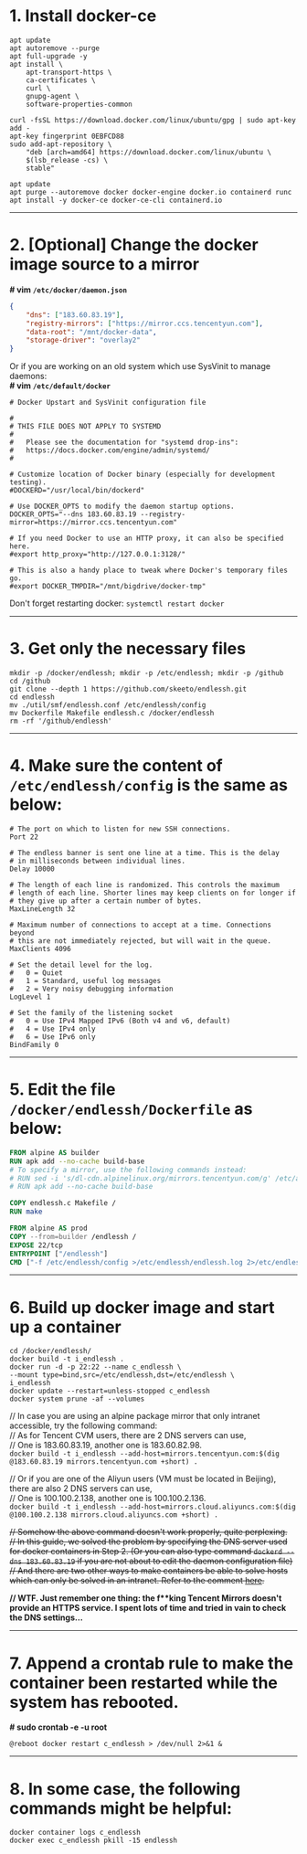 # 1. Install docker-ce
```shell
apt update
apt autoremove --purge
apt full-upgrade -y
apt install \
    apt-transport-https \
    ca-certificates \
    curl \
    gnupg-agent \
    software-properties-common

curl -fsSL https://download.docker.com/linux/ubuntu/gpg | sudo apt-key add -
apt-key fingerprint 0EBFCD88
sudo add-apt-repository \
    "deb [arch=amd64] https://download.docker.com/linux/ubuntu \
    $(lsb_release -cs) \
    stable"

apt update
apt purge --autoremove docker docker-engine docker.io containerd runc
apt install -y docker-ce docker-ce-cli containerd.io
```

---
# 2. [Optional] Change the docker image source to a mirror
**# vim `/etc/docker/daemon.json`**
```json
{
    "dns": ["183.60.83.19"],
    "registry-mirrors": ["https://mirror.ccs.tencentyun.com"],
    "data-root": "/mnt/docker-data",
    "storage-driver": "overlay2"
}
```

Or if you are working on an old system which use SysVinit to manage daemons:  
**# vim `/etc/default/docker`**
```
# Docker Upstart and SysVinit configuration file

#
# THIS FILE DOES NOT APPLY TO SYSTEMD
#
#   Please see the documentation for "systemd drop-ins":
#   https://docs.docker.com/engine/admin/systemd/
#

# Customize location of Docker binary (especially for development testing).
#DOCKERD="/usr/local/bin/dockerd"

# Use DOCKER_OPTS to modify the daemon startup options.
DOCKER_OPTS="--dns 183.60.83.19 --registry-mirror=https://mirror.ccs.tencentyun.com"

# If you need Docker to use an HTTP proxy, it can also be specified here.
#export http_proxy="http://127.0.0.1:3128/"

# This is also a handy place to tweak where Docker's temporary files go.
#export DOCKER_TMPDIR="/mnt/bigdrive/docker-tmp"
```

Don't forget restarting docker:
`systemctl restart docker`

---
# 3. Get only the necessary files
```shell
mkdir -p /docker/endlessh; mkdir -p /etc/endlessh; mkdir -p /github
cd /github
git clone --depth 1 https://github.com/skeeto/endlessh.git
cd endlessh
mv ./util/smf/endlessh.conf /etc/endlessh/config
mv Dockerfile Makefile endlessh.c /docker/endlessh
rm -rf '/github/endlessh'
```

---
# 4. Make sure the content of `/etc/endlessh/config` is the same as below:
```
# The port on which to listen for new SSH connections.
Port 22

# The endless banner is sent one line at a time. This is the delay
# in milliseconds between individual lines.
Delay 10000

# The length of each line is randomized. This controls the maximum
# length of each line. Shorter lines may keep clients on for longer if
# they give up after a certain number of bytes.
MaxLineLength 32

# Maximum number of connections to accept at a time. Connections beyond
# this are not immediately rejected, but will wait in the queue.
MaxClients 4096

# Set the detail level for the log.
#   0 = Quiet
#   1 = Standard, useful log messages
#   2 = Very noisy debugging information
LogLevel 1

# Set the family of the listening socket
#   0 = Use IPv4 Mapped IPv6 (Both v4 and v6, default)
#   4 = Use IPv4 only
#   6 = Use IPv6 only
BindFamily 0
```

---
# 5. Edit the file `/docker/endlessh/Dockerfile` as below:
```dockerfile
FROM alpine AS builder
RUN apk add --no-cache build-base
# To specify a mirror, use the following commands instead:
# RUN sed -i 's/dl-cdn.alpinelinux.org/mirrors.tencentyun.com/g' /etc/apk/repositories
# RUN apk add --no-cache build-base

COPY endlessh.c Makefile /
RUN make

FROM alpine AS prod
COPY --from=builder /endlessh /
EXPOSE 22/tcp
ENTRYPOINT ["/endlessh"]
CMD ["-f /etc/endlessh/config >/etc/endlessh/endlessh.log 2>/etc/endlessh/endlessh.err"]
```

---
# 6. Build up docker image and start up a container
```shell
cd /docker/endlessh/
docker build -t i_endlessh .
docker run -d -p 22:22 --name c_endlessh \
--mount type=bind,src=/etc/endlessh,dst=/etc/endlessh \
i_endlessh
docker update --restart=unless-stopped c_endlessh
docker system prune -af --volumes
```

// In case you are using an alpine package mirror that only intranet accessible, try the following command:  
// As for Tencent CVM users, there are 2 DNS servers can use,  
// One is 183.60.83.19, another one is 183.60.82.98.  
`docker build -t i_endlessh --add-host=mirrors.tencentyun.com:$(dig @183.60.83.19 mirrors.tencentyun.com +short) .`

// Or if you are one of the Aliyun users (VM must be located in Beijing), there are also 2 DNS servers can use,  
// One is 100.100.2.138, another one is 100.100.2.136.  
`docker build -t i_endlessh --add-host=mirrors.cloud.aliyuncs.com:$(dig @100.100.2.138 mirrors.cloud.aliyuncs.com +short) .`

~~// Somehow the above command doesn't work properly, quite perplexing.  
// In this guide, we solved the problem by specifying the DNS server used for docker containers in Step 2. (Or you can also type command `dockerd --dns 183.60.83.19` if you are not about to edit the daemon configuration file)  
// And there are two other ways to make containers be able to solve hosts which can only be solved in an intranet. Refer to the comment [here](https://github.com/moby/moby/issues/5779#issuecomment-478518282).~~

**// WTF. Just remember one thing: the f\*\*king Tencent Mirrors doesn't provide an HTTPS service. I spent lots of time and tried in vain to check the DNS settings…**

---
# 7. Append a crontab rule to make the container been restarted while the system has rebooted.
**# sudo crontab -e -u root**
```
@reboot docker restart c_endlessh > /dev/null 2>&1 &
```

---
# 8. In some case, the following commands might be helpful:
```shell
docker container logs c_endlessh
docker exec c_endlessh pkill -15 endlessh
```
